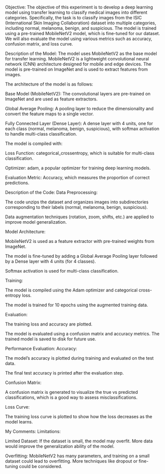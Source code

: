 Objective:
The objective of this experiment is to develop a deep learning model using transfer learning to classify medical images into different categories. Specifically, the task is to classify images from the ISIC (International Skin Imaging Collaboration) dataset into multiple categories, including normal, melanoma, benign, and suspicious. The model is trained using a pre-trained MobileNetV2 model, which is fine-tuned for our dataset. We will also evaluate the model using various metrics such as accuracy, confusion matrix, and loss curve.

Description of the Model:
The model uses MobileNetV2 as the base model for transfer learning. MobileNetV2 is a lightweight convolutional neural network (CNN) architecture designed for mobile and edge devices. The model is pre-trained on ImageNet and is used to extract features from images.

The architecture of the model is as follows:

Base Model (MobileNetV2): The convolutional layers are pre-trained on ImageNet and are used as feature extractors.

Global Average Pooling: A pooling layer to reduce the dimensionality and convert the feature maps to a single vector.

Fully Connected Layer (Dense Layer): A dense layer with 4 units, one for each class (normal, melanoma, benign, suspicious), with softmax activation to handle multi-class classification.

The model is compiled with:

Loss Function: categorical_crossentropy, which is suitable for multi-class classification.

Optimizer: adam, a popular optimizer for training deep learning models.

Evaluation Metric: Accuracy, which measures the proportion of correct predictions.

Description of the Code:
Data Preprocessing:

The code unzips the dataset and organizes images into subdirectories corresponding to their labels (normal, melanoma, benign, suspicious).

Data augmentation techniques (rotation, zoom, shifts, etc.) are applied to improve model generalization.

Model Architecture:

MobileNetV2 is used as a feature extractor with pre-trained weights from ImageNet.

The model is fine-tuned by adding a Global Average Pooling layer followed by a Dense layer with 4 units (for 4 classes).

Softmax activation is used for multi-class classification.

Training:

The model is compiled using the Adam optimizer and categorical cross-entropy loss.

The model is trained for 10 epochs using the augmented training data.

Evaluation:

The training loss and accuracy are plotted.

The model is evaluated using a confusion matrix and accuracy metrics.
The trained model is saved to disk for future use.

Performance Evaluation:
Accuracy:

The model’s accuracy is plotted during training and evaluated on the test data.

The final test accuracy is printed after the evaluation step.

Confusion Matrix:

A confusion matrix is generated to visualize the true vs predicted classifications, which is a good way to assess misclassifications.

Loss Curve:

The training loss curve is plotted to show how the loss decreases as the model learns.

My Comments:
Limitations:

Limited Dataset: If the dataset is small, the model may overfit. More data would improve the generalization ability of the model.

Overfitting: MobileNetV2 has many parameters, and training on a small dataset could lead to overfitting. More techniques like dropout or fine-tuning could be considered.